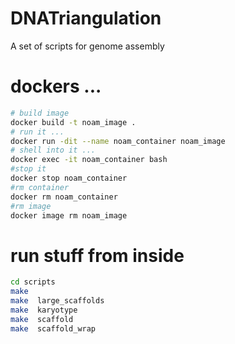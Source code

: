 # DNATriangulation
A set of scripts for genome assembly


# dockers ...
```bash
# build image
docker build -t noam_image .
# run it ...
docker run -dit --name noam_container noam_image
# shell into it ...
docker exec -it noam_container bash
#stop it
docker stop noam_container
#rm container
docker rm noam_container
#rm image
docker image rm noam_image
```



# run stuff from inside
```bash
cd scripts
make
make  large_scaffolds
make  karyotype
make  scaffold
make  scaffold_wrap
```
